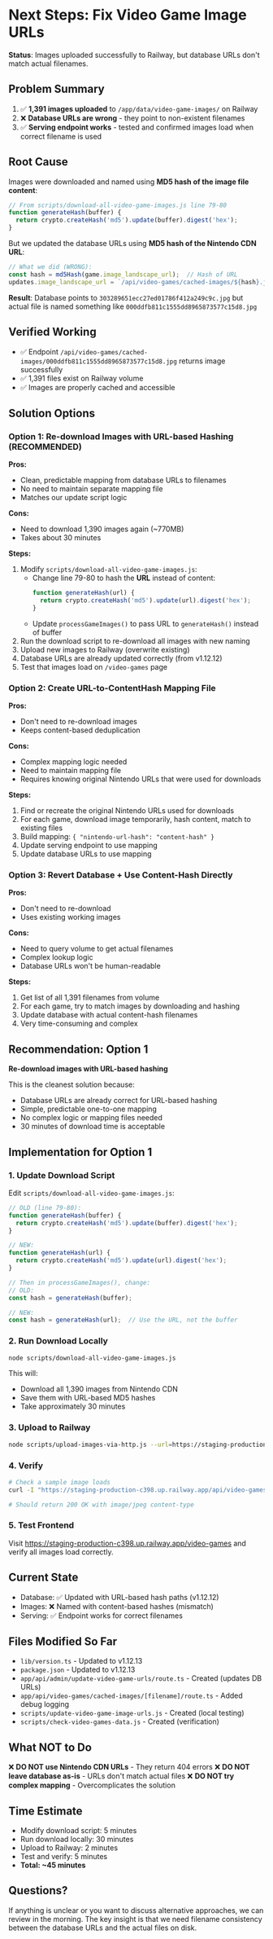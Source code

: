 # Next Steps: Fix Video Game Image URLs

**Status**: Images uploaded successfully to Railway, but database URLs don't match actual filenames.

## Problem Summary

1. ✅ **1,391 images uploaded** to `/app/data/video-game-images/` on Railway
2. ❌ **Database URLs are wrong** - they point to non-existent filenames
3. ✅ **Serving endpoint works** - tested and confirmed images load when correct filename is used

## Root Cause

Images were downloaded and named using **MD5 hash of the image file content**:
```javascript
// From scripts/download-all-video-game-images.js line 79-80
function generateHash(buffer) {
  return crypto.createHash('md5').update(buffer).digest('hex');
}
```

But we updated the database URLs using **MD5 hash of the Nintendo CDN URL**:
```javascript
// What we did (WRONG):
const hash = md5Hash(game.image_landscape_url);  // Hash of URL
updates.image_landscape_url = `/api/video-games/cached-images/${hash}.jpg`;
```

**Result**: Database points to `303289651ecc27ed01786f412a249c9c.jpg` but actual file is named something like `000ddfb811c1555dd8965873577c15d8.jpg`

## Verified Working

- ✅ Endpoint `/api/video-games/cached-images/000ddfb811c1555dd8965873577c15d8.jpg` returns image successfully
- ✅ 1,391 files exist on Railway volume
- ✅ Images are properly cached and accessible

## Solution Options

### Option 1: Re-download Images with URL-based Hashing (RECOMMENDED)

**Pros:**
- Clean, predictable mapping from database URLs to filenames
- No need to maintain separate mapping file
- Matches our update script logic

**Cons:**
- Need to download 1,390 images again (~770MB)
- Takes about 30 minutes

**Steps:**
1. Modify `scripts/download-all-video-game-images.js`:
   - Change line 79-80 to hash the **URL** instead of content:
     ```javascript
     function generateHash(url) {
       return crypto.createHash('md5').update(url).digest('hex');
     }
     ```
   - Update `processGameImages()` to pass URL to `generateHash()` instead of buffer
2. Run the download script to re-download all images with new naming
3. Upload new images to Railway (overwrite existing)
4. Database URLs are already updated correctly (from v1.12.12)
5. Test that images load on `/video-games` page

### Option 2: Create URL-to-ContentHash Mapping File

**Pros:**
- Don't need to re-download images
- Keeps content-based deduplication

**Cons:**
- Complex mapping logic needed
- Need to maintain mapping file
- Requires knowing original Nintendo URLs that were used for downloads

**Steps:**
1. Find or recreate the original Nintendo URLs used for downloads
2. For each game, download image temporarily, hash content, match to existing files
3. Build mapping: `{ "nintendo-url-hash": "content-hash" }`
4. Update serving endpoint to use mapping
5. Update database URLs to use mapping

### Option 3: Revert Database + Use Content-Hash Directly

**Pros:**
- Don't need to re-download
- Uses existing working images

**Cons:**
- Need to query volume to get actual filenames
- Complex lookup logic
- Database URLs won't be human-readable

**Steps:**
1. Get list of all 1,391 filenames from volume
2. For each game, try to match images by downloading and hashing
3. Update database with actual content-hash filenames
4. Very time-consuming and complex

## Recommendation: Option 1

**Re-download images with URL-based hashing**

This is the cleanest solution because:
- Database URLs are already correct for URL-based hashing
- Simple, predictable one-to-one mapping
- No complex logic or mapping files needed
- 30 minutes of download time is acceptable

## Implementation for Option 1

### 1. Update Download Script

Edit `scripts/download-all-video-game-images.js`:

```javascript
// OLD (line 79-80):
function generateHash(buffer) {
  return crypto.createHash('md5').update(buffer).digest('hex');
}

// NEW:
function generateHash(url) {
  return crypto.createHash('md5').update(url).digest('hex');
}

// Then in processGameImages(), change:
// OLD:
const hash = generateHash(buffer);

// NEW:
const hash = generateHash(url);  // Use the URL, not the buffer
```

### 2. Run Download Locally

```bash
node scripts/download-all-video-game-images.js
```

This will:
- Download all 1,390 images from Nintendo CDN
- Save them with URL-based MD5 hashes
- Take approximately 30 minutes

### 3. Upload to Railway

```bash
node scripts/upload-images-via-http.js --url=https://staging-production-c398.up.railway.app --concurrent=10
```

### 4. Verify

```bash
# Check a sample image loads
curl -I "https://staging-production-c398.up.railway.app/api/video-games/cached-images/303289651ecc27ed01786f412a249c9c.jpg"

# Should return 200 OK with image/jpeg content-type
```

### 5. Test Frontend

Visit https://staging-production-c398.up.railway.app/video-games and verify all images load correctly.

## Current State

- Database: ✅ Updated with URL-based hash paths (v1.12.12)
- Images: ❌ Named with content-based hashes (mismatch)
- Serving: ✅ Endpoint works for correct filenames

## Files Modified So Far

- `lib/version.ts` - Updated to v1.12.13
- `package.json` - Updated to v1.12.13
- `app/api/admin/update-video-game-urls/route.ts` - Created (updates DB URLs)
- `app/api/video-games/cached-images/[filename]/route.ts` - Added debug logging
- `scripts/update-video-game-image-urls.js` - Created (local testing)
- `scripts/check-video-games-data.js` - Created (verification)

## What NOT to Do

❌ **DO NOT use Nintendo CDN URLs** - They return 404 errors
❌ **DO NOT leave database as-is** - URLs don't match actual files
❌ **DO NOT try complex mapping** - Overcomplicates the solution

## Time Estimate

- Modify download script: 5 minutes
- Run download locally: 30 minutes
- Upload to Railway: 2 minutes
- Test and verify: 5 minutes
- **Total: ~45 minutes**

## Questions?

If anything is unclear or you want to discuss alternative approaches, we can review in the morning. The key insight is that we need filename consistency between the database URLs and the actual files on disk.
